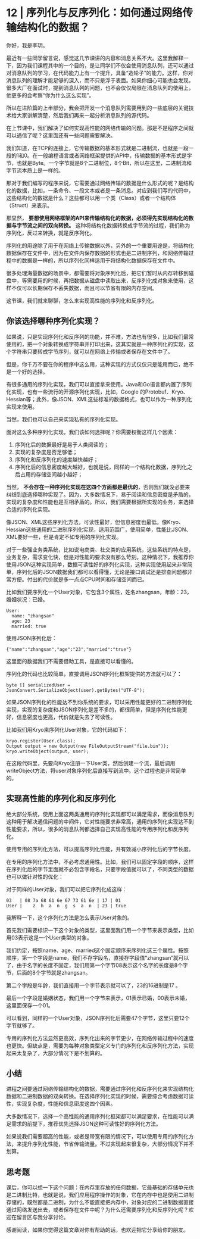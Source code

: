 # 12 | 序列化与反序列化：如何通过网络传输结构化的数据？
你好，我是李玥。

最近有一些同学留言说，感觉这几节课讲的内容和消息关系不大。这里我解释一下，因为我们课程其中的一个目的，是让同学们不仅会使用消息队列，还可以通过对消息队列的学习，在代码能力上有一个提升，具备“造轮子”的能力。这样，你对消息队列的理解才能足够的深入，而不只是浮于表面。如果你细心可能也会发现，很多大厂在面试时，提到消息队列的问题，也不会仅仅局限在消息队列的使用上，他更多的会考察“你为什么这么实现”。

所以在进阶篇的上半部分，我会把开发一个消息队列需要用到的一些底层的关键技术给大家讲解清楚，然后我们再来一起分析消息队列的源代码。

在上节课中，我们解决了如何实现高性能的网络传输的问题。那是不是程序之间就可以通信了呢？这里面还有一些问题需要解决。

我们知道，在TCP的连接上，它传输数据的基本形式就是二进制流，也就是一段一段的1和0。在一般编程语言或者网络框架提供的API中，传输数据的基本形式是字节，也就是Byte。一个字节就是8个二进制位，8个Bit，所以在这里，二进制流和字节流本质上是一样的。

那对于我们编写的程序来说，它需要通过网络传输的数据是什么形式的呢？是结构化的数据，比如，一条命令、一段文本或者是一条消息。对应到我们写的代码中，这些结构化的数据是什么？这些都可以用一个类（Class）或者一个结构体（Struct）来表示。

那显然， **要想使用网络框架的API来传输结构化的数据，必须得先实现结构化的数据与字节流之间的双向转换。** 这种将结构化数据转换成字节流的过程，我们称为序列化，反过来转换，就是反序列化。

序列化的用途除了用于在网络上传输数据以外，另外的一个重要用途是，将结构化数据保存在文件中，因为在文件内保存数据的形式也是二进制序列，和网络传输过程中的数据是一样的，所以序列化同样适用于将结构化数据保存在文件中。

很多处理海量数据的场景中，都需要将对象序列化后，把它们暂时从内存转移到磁盘中，等需要用的时候，再把数据从磁盘中读取出来，反序列化成对象来使用，这样不仅可以长期保存不丢失数据，而且可以节省有限的内存空间。

这节课，我们就来聊聊，怎么来实现高性能的序列化和反序列化。

## 你该选择哪种序列化实现？

如果说，只是实现序列化和反序列的功能，并不难，方法也有很多，比如我们最常使用的，把一个对象转换成字符串并打印出来，这其实就是一种序列化的实现，这个字符串只要转成字节序列，就可以在网络上传输或者保存在文件中了。

但是，你千万不要在你的程序中这么用，这种实现的方式仅仅只是能用而已，绝不是一个好的选择。

有很多通用的序列化实现，我们可以直接拿来使用。Java和Go语言都内置了序列化实现，也有一些流行的开源序列化实现，比如，Google 的Protobuf、Kryo、Hessian等；此外，像JSON、XML这些标准的数据格式，也可以作为一种序列化实现来使用。

当然，我们也可以自己来实现私有的序列化实现。

面对这么多种序列化实现，我们该如何选择呢？你需要权衡这样几个因素：

1. 序列化后的数据最好是易于人类阅读的；
2. 实现的复杂度是否足够低；
3. 序列化和反序列化的速度越快越好；
4. 序列化后的信息密度越大越好，也就是说，同样的一个结构化数据，序列化之后占用的存储空间越小越好；

当然， **不会存在一种序列化实现在这四个方面都是最优的**，否则我们就没必要来纠结到底选择哪种实现了。因为，大多数情况下，易于阅读和信息密度是矛盾的，实现的复杂度和性能也是互相矛盾的。所以，我们需要根据所实现的业务，来选择合适的序列化实现。

像JSON、XML这些序列化方法，可读性最好，但信息密度也最低。像Kryo、Hessian这些通用的二进制序列化实现，适用范围广，使用简单，性能比JSON、XML要好一些，但是肯定不如专用的序列化实现。

对于一些强业务类系统，比如说电商类、社交类的应用系统，这些系统的特点是，业务复杂，需求变化快，但是对性能的要求没有那么苛刻。这种情况下，我推荐你使用JSON这种实现简单，数据可读性好的序列化实现，这种实现使用起来非常简单，序列化后的JSON数据我们都可以看得懂，无论是接口调试还是排查问题都非常方便。付出的代价就是多一点点CPU时间和存储空间而已。

比如我们要序列化一个User对象，它包含3个属性，姓名zhangsan，年龄：23，婚姻状况：已婚。

```
User:
  name: "zhangsan"
  age: 23
  married: true

```

使用JSON序列化后：

```
{"name":"zhangsan","age":"23","married":"true"}

```

这里面的数据我们不需要借助工具，是直接可以看懂的。

序列化的代码也比较简单，直接调用JSON序列化框架提供的方法就可以了：

```
byte [] serializedUser = JsonConvert.SerializeObject(user).getBytes("UTF-8");

```

如果JSON序列化的性能达不到你系统的要求，可以采用性能更好的二进制序列化实现，实现的复杂度和JSON序列化是差不多的，都很简单，但是序列化性能更好，信息密度也更高，代价就是失去了可读性。

比如我们用Kryo来序列化User对象，它的代码如下：

```
kryo.register(User.class);
Output output = new Output(new FileOutputStream("file.bin"));
kryo.writeObject(output, user);

```

在这段代码里，先要向Kryo注册一下User类，然后创建一个流，最后调用writeObject方法，将user对象序列化后直接写到流中。这个过程也是非常简单的。

## 实现高性能的序列化和反序列化

绝大部分系统，使用上面这两类通用的序列化实现都可以满足需求，而像消息队列这种用于解决通信问题的中间件，它对性能要求非常高，通用的序列化实现达不到性能要求，所以，很多的消息队列都选择自己实现高性能的专用序列化和反序列化。

使用专用的序列化方法，可以提高序列化性能，并有效减小序列化后的字节长度。

在专用的序列化方法中，不必考虑通用性。比如，我们可以固定字段的顺序，这样在序列化后的字节里面就不必包含字段名，只要字段值就可以了，不同类型的数据也可以做针对性的优化：

对于同样的User对象，我们可以把它序列化成这样：

```
03   | 08 7a 68 61 6e 67 73 61 6e | 17 | 01
User |    z  h  a  n  g  s  a  n  | 23 | true

```

我解释一下，这个序列化方法是怎么表示User对象的。

首先我们需要标识一下这个对象的类型，这里面我们用一个字节来表示类型，比如用03表示这是一个User类型的对象。

我们约定，按照name、age、married这个固定顺序来序列化这三个属性。按照顺序，第一个字段是name，我们不存字段名，直接存字段值“zhangsan”就可以了，由于名字的长度不固定，我们用第一个字节08表示这个名字的长度是8个字节，后面的8个字节就是zhangsan。

第二个字段是年龄，我们直接用一个字节表示就可以了，23的16进制是17 。

最后一个字段是婚姻状态，我们用一个字节来表示，01表示已婚，00表示未婚，这里面保存一个01。

可以看到，同样的一个User对象，JSON序列化后需要47个字节，这里只要12个字节就够了。

专用的序列化方法显然更高效，序列化出来的字节更少，在网络传输过程中的速度也更快。但缺点是，需要为每种对象类型定义专门的序列化和反序列化方法，实现起来太复杂了，大部分情况下是不划算的。

## 小结

进程之间要通过网络传输结构化的数据，需要通过序列化和反序列化来实现结构化数据和二进制数据的双向转换。在选择序列化实现的时候，需要综合考虑数据可读性，实现复杂度，性能和信息密度这四个因素。

大多数情况下，选择一个高性能的通用序列化框架都可以满足要求，在性能可以满足需求的前提下，推荐优先选择JSON这种可读性好的序列化方法。

如果说我们需要超高的性能，或者是带宽有限的情况下，可以使用专用的序列化方法，来提升序列化性能，节省传输流量。不过实现起来很复杂，大部分情况下并不划算。

## 思考题

课后，你可以想一下这个问题：在内存里存放的任何数据，它最基础的存储单元也是二进制比特，也就是说，我们应用程序操作的对象，它在内存中也是使用二进制存储的，既然都是二进制，为什么不能直接把内存中，对象对应的二进制数据直接通过网络发送出去，或者保存在文件中呢？为什么还需要序列化和反序列化呢？欢迎在留言区与我分享讨论。

感谢阅读，如果你觉得这篇文章对你有帮助的话，也欢迎把它分享给你的朋友。